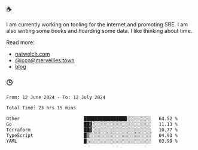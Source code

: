 ### ☕

I am currently working on tooling for the internet and promoting SRE. I am also writing some books and hoarding some data. I like thinking about time. 

Read more:

 - [natwelch.com](https://natwelch.com)
 - [@icco@merveilles.town](https://merveilles.town/@icco)
 - [blog](https://writing.natwelch.com)

### 🕒

<!--START_SECTION:waka-->

```txt
From: 12 June 2024 - To: 12 July 2024

Total Time: 23 hrs 15 mins

Other                        ████████████████░░░░░░░░░   64.52 %
Go                           ██▓░░░░░░░░░░░░░░░░░░░░░░   11.13 %
Terraform                    ██▓░░░░░░░░░░░░░░░░░░░░░░   10.77 %
TypeScript                   █▒░░░░░░░░░░░░░░░░░░░░░░░   04.93 %
YAML                         █░░░░░░░░░░░░░░░░░░░░░░░░   03.99 %
```

<!--END_SECTION:waka-->
